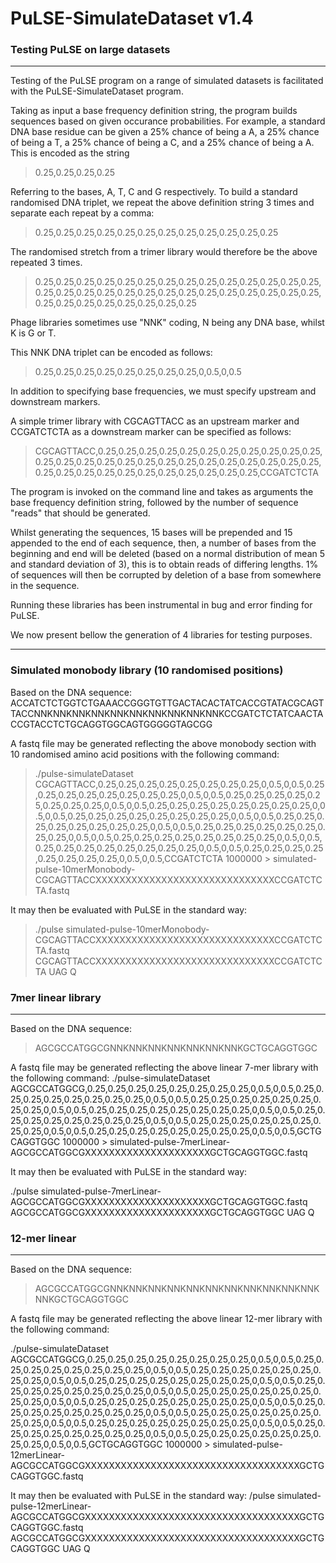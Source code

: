 # PuLSE-SimulateDataset v1.4

### Testing PuLSE on large datasets

---
Testing of the PuLSE program on a range of simulated datasets is facilitated with the PuLSE-SimulateDataset program.

Taking as input a base frequency definition string, the program builds sequences based on given occurance probabilities.  For example, a standard DNA base residue can be given a 25% chance of being a A, a 25% chance of being a T, a 25% chance of being a C, and a 25% chance of being a A.  This is encoded as the string

> 0.25,0.25,0.25,0.25

Referring to the bases, A, T, C and G respectively.  To build a standard randomised DNA triplet, we repeat the above definition string 3 times and separate each repeat by a comma:

> 0.25,0.25,0.25,0.25,0.25,0.25,0.25,0.25,0.25,0.25,0.25,0.25


The randomised stretch from a trimer library would therefore be the above repeated 3 times.

>0.25,0.25,0.25,0.25,0.25,0.25,0.25,0.25,0.25,0.25,0.25,0.25,0.25,0.25,0.25,0.25,0.25,0.25,0.25,0.25,0.25,0.25,0.25,0.25,0.25,0.25,0.25,0.25,0.25,0.25,0.25,0.25,0.25,0.25,0.25,0.25

Phage libraries sometimes use "NNK" coding, N being any DNA base, whilst K is G or T.

This NNK DNA triplet can be encoded as follows:

> 0.25,0.25,0.25,0.25,0.25,0.25,0.25,0.25,0,0.5,0,0.5

In addition to specifying base frequencies, we must specify upstream and downstream markers.

A simple trimer library with CGCAGTTACC as an upstream marker and CCGATCTCTA as a downstream marker can be specified as follows:

>CGCAGTTACC,0.25,0.25,0.25,0.25,0.25,0.25,0.25,0.25,0.25,0.25,0.25,0.25,0.25,0.25,0.25,0.25,0.25,0.25,0.25,0.25,0.25,0.25,0.25,0.25,0.25,0.25,0.25,0.25,0.25,0.25,0.25,0.25,0.25,0.25,0.25,0.25,CCGATCTCTA

The program is invoked on the command line and takes as arguments the base frequency definition string, followed by the number of sequence "reads" that should be generated.

Whilst generating the sequences, 15 bases will be prepended and 15 appended to the end of each sequence, then, a number of bases from the beginning and end will be deleted (based on a normal distribution of mean 5 and standard deviation of 3), this is to obtain reads of differing lengths.  1% of sequences will then be corrupted by deletion of a base from somewhere in the sequence.

Running these libraries has been instrumental in bug and error finding for PuLSE.

We now present bellow the generation of 4 libraries for testing purposes.

---

### Simulated monobody library (10 randomised positions)

Based on the DNA sequence:
ACCATCTCTGGTCTGAAACCGGGTGTTGACTACACTATCACCGTATACGCAGTTACCNNKNNKNNKNNKNNKNNKNNKNNKNNKNNKCCGATCTCTATCAACTACCGTACCTCTGCAGGTGGCAGTGGGGGTAGCGG

A fastq file may be generated reflecting the above monobody section with 10 randomised amino acid positions with the following command:
> ./pulse-simulateDataset CGCAGTTACC,0.25,0.25,0.25,0.25,0.25,0.25,0.25,0.25,0,0.5,0,0.5,0.25,0.25,0.25,0.25,0.25,0.25,0.25,0.25,0,0.5,0,0.5,0.25,0.25,0.25,0.25,0.25,0.25,0.25,0.25,0,0.5,0,0.5,0.25,0.25,0.25,0.25,0.25,0.25,0.25,0.25,0,0.5,0,0.5,0.25,0.25,0.25,0.25,0.25,0.25,0.25,0.25,0,0.5,0,0.5,0.25,0.25,0.25,0.25,0.25,0.25,0.25,0.25,0,0.5,0,0.5,0.25,0.25,0.25,0.25,0.25,0.25,0.25,0.25,0,0.5,0,0.5,0.25,0.25,0.25,0.25,0.25,0.25,0.25,0.25,0,0.5,0,0.5,0.25,0.25,0.25,0.25,0.25,0.25,0.25,0.25,0,0.5,0,0.5,0.25,0.25,0.25,0.25,0.25,0.25,0.25,0.25,0,0.5,0,0.5,CCGATCTCTA 1000000 > simulated-pulse-10merMonobody-CGCAGTTACCXXXXXXXXXXXXXXXXXXXXXXXXXXXXXXCCGATCTCTA.fastq

It may then be evaluated with PuLSE in the standard way:
> ./pulse simulated-pulse-10merMonobody-CGCAGTTACCXXXXXXXXXXXXXXXXXXXXXXXXXXXXXXCCGATCTCTA.fastq CGCAGTTACCXXXXXXXXXXXXXXXXXXXXXXXXXXXXXXCCGATCTCTA UAG Q

### 7mer linear library
--------------------------------------------
Based on the DNA sequence:

>AGCGCCATGGCGNNKNNKNNKNNKNNKNNKNNKGCTGCAGGTGGC

A fastq file may be generated reflecting the above linear 7-mer library with the following command:
./pulse-simulateDataset AGCGCCATGGCG,0.25,0.25,0.25,0.25,0.25,0.25,0.25,0.25,0,0.5,0,0.5,0.25,0.25,0.25,0.25,0.25,0.25,0.25,0.25,0,0.5,0,0.5,0.25,0.25,0.25,0.25,0.25,0.25,0.25,0.25,0,0.5,0,0.5,0.25,0.25,0.25,0.25,0.25,0.25,0.25,0.25,0,0.5,0,0.5,0.25,0.25,0.25,0.25,0.25,0.25,0.25,0.25,0,0.5,0,0.5,0.25,0.25,0.25,0.25,0.25,0.25,0.25,0.25,0,0.5,0,0.5,0.25,0.25,0.25,0.25,0.25,0.25,0.25,0.25,0,0.5,0,0.5,GCTGCAGGTGGC 1000000 > simulated-pulse-7merLinear-AGCGCCATGGCGXXXXXXXXXXXXXXXXXXXXXGCTGCAGGTGGC.fastq

It may then be evaluated with PuLSE in the standard way:

./pulse simulated-pulse-7merLinear-AGCGCCATGGCGXXXXXXXXXXXXXXXXXXXXXGCTGCAGGTGGC.fastq AGCGCCATGGCGXXXXXXXXXXXXXXXXXXXXXGCTGCAGGTGGC UAG Q


### 12-mer linear
----------------------------
Based on the DNA sequence:

> AGCGCCATGGCGNNKNNKNNKNNKNNKNNKNNKNNKNNKNNKNNKNNKGCTGCAGGTGGC

A fastq file may be generated reflecting the above linear 12-mer library with the following command:

./pulse-simulateDataset AGCGCCATGGCG,0.25,0.25,0.25,0.25,0.25,0.25,0.25,0.25,0,0.5,0,0.5,0.25,0.25,0.25,0.25,0.25,0.25,0.25,0.25,0,0.5,0,0.5,0.25,0.25,0.25,0.25,0.25,0.25,0.25,0.25,0,0.5,0,0.5,0.25,0.25,0.25,0.25,0.25,0.25,0.25,0.25,0,0.5,0,0.5,0.25,0.25,0.25,0.25,0.25,0.25,0.25,0.25,0,0.5,0,0.5,0.25,0.25,0.25,0.25,0.25,0.25,0.25,0.25,0,0.5,0,0.5,0.25,0.25,0.25,0.25,0.25,0.25,0.25,0.25,0,0.5,0,0.5,0.25,0.25,0.25,0.25,0.25,0.25,0.25,0.25,0,0.5,0,0.5,0.25,0.25,0.25,0.25,0.25,0.25,0.25,0.25,0,0.5,0,0.5,0.25,0.25,0.25,0.25,0.25,0.25,0.25,0.25,0,0.5,0,0.5,0.25,0.25,0.25,0.25,0.25,0.25,0.25,0.25,0,0.5,0,0.5,0.25,0.25,0.25,0.25,0.25,0.25,0.25,0.25,0,0.5,0,0.5,GCTGCAGGTGGC 1000000 > simulated-pulse-12merLinear-AGCGCCATGGCGXXXXXXXXXXXXXXXXXXXXXXXXXXXXXXXXXXXXGCTGCAGGTGGC.fastq

It may then be evaluated with PuLSE in the standard way:
/pulse simulated-pulse-12merLinear-AGCGCCATGGCGXXXXXXXXXXXXXXXXXXXXXXXXXXXXXXXXXXXXGCTGCAGGTGGC.fastq AGCGCCATGGCGXXXXXXXXXXXXXXXXXXXXXXXXXXXXXXXXXXXXGCTGCAGGTGGC UAG Q
